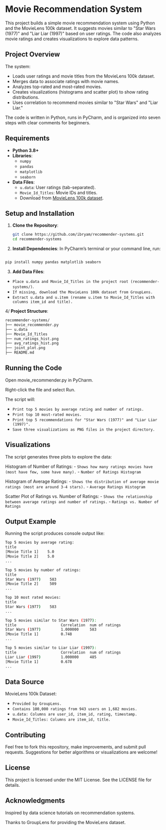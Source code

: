 # Movie Recommendation System

This project builds a simple movie recommendation system using Python and the MovieLens 100k dataset. It suggests movies similar to "Star Wars (1977)" and "Liar Liar (1997)" based on user ratings. The code also analyzes movie ratings and creates visualizations to explore data patterns.

## Project Overview

The system:
- Loads user ratings and movie titles from the MovieLens 100k dataset.
- Merges data to associate ratings with movie names.
- Analyzes top-rated and most-rated movies.
- Creates visualizations (histograms and scatter plot) to show rating distributions.
- Uses correlation to recommend movies similar to "Star Wars" and "Liar Liar."

The code is written in Python, runs in PyCharm, and is organized into seven steps with clear comments for beginners.

## Requirements

- **Python 3.8+**
- **Libraries**:
  - `numpy`
  - `pandas`
  - `matplotlib`
  - `seaborn`
- **Data Files**:
  - `u.data`: User ratings (tab-separated).
  - `Movie_Id_Titles`: Movie IDs and titles.
  - Download from [MovieLens 100k dataset](https://grouplens.org/datasets/movielens/100k/).

## Setup and Installation

1. **Clone the Repository**:
   ```bash
   git clone https://github.com/ibryam/recommender-systems.git
   cd recommender-systems

2. **Install Dependencies**:
In PyCharm’s terminal or your command line, run:
```bash

pip install numpy pandas matplotlib seaborn
```


3. **Add Data Files**:
  - `Place u.data and Movie_Id_Titles in the project root (recommender-systems/)`.
  - `If missing, download the MovieLens 100k dataset from GroupLens.`
  - `Extract u.data and u.item (rename u.item to Movie_Id_Titles with columns item_id and title).`

4/ **Project Structure**:
``` bash
recommender-systems/
├── movie_recommender.py
├── u.data
├── Movie_Id_Titles
├── num_ratings_hist.png
├── avg_ratings_hist.png
├── joint_plot.png
├── README.md
```
## Running the Code 
Open movie_recommender.py in PyCharm.

Right-click the file and select Run.

The script will:
  - `Print top 5 movies by average rating and number of ratings.`
  - `Print top 10 most-rated movies.`
  - `Print top 5 recommendations for "Star Wars (1977)" and "Liar Liar (1997)".`
  - `Save three visualizations as PNG files in the project directory.`

## Visualizations
The script generates three plots to explore the data:

  Histogram of Number of Ratings:
    - `Shows how many ratings movies have (most have few, some have many).`
    - `Number of Ratings Histogram`
    
  Histogram of Average Ratings:
    - `Shows the distribution of average movie ratings (most are around 3-4 stars).`
    - `Average Ratings Histogram`

  Scatter Plot of Ratings vs. Number of Ratings:
    - `Shows the relationship between average ratings and number of ratings.`
    - `Ratings vs. Number of Ratings`
## Output Example
Running the script produces console output like:
``` bash
Top 5 movies by average rating:
title
[Movie Title 1]    5.0
[Movie Title 2]    5.0
...

Top 5 movies by number of ratings:
title
Star Wars (1977)    583
[Movie Title 2]     509
...

Top 10 most rated movies:
title
Star Wars (1977)    583
...

Top 5 movies similar to Star Wars (1977):
title                    Correlation  num of ratings
Star Wars (1977)         1.000000     583
[Movie Title 1]          0.748
...

Top 5 movies similar to Liar Liar (1997):
title                    Correlation  num of ratings
Liar Liar (1997)         1.000000     485
[Movie Title 1]          0.678
...
```
## Data Source
MovieLens 100k Dataset:
  - `Provided by GroupLens.`
  - `Contains 100,000 ratings from 943 users on 1,682 movies.`
   - `u.data: Columns are user_id, item_id, rating, timestamp.`
  - `Movie_Id_Titles: Columns are item_id, title.`

## Contributing
Feel free to fork this repository, make improvements, and submit pull requests. Suggestions for better algorithms or visualizations are welcome!

## License
This project is licensed under the MIT License. See the LICENSE file for details.

## Acknowledgments
Inspired by data science tutorials on recommendation systems.

Thanks to GroupLens for providing the MovieLens dataset.

